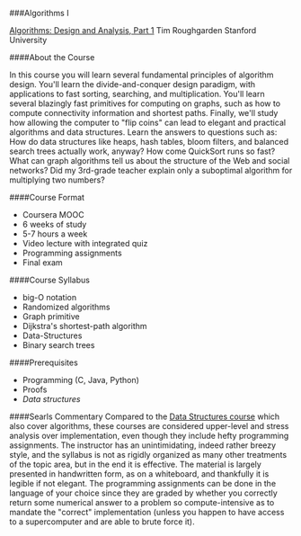 ###Algorithms I

[Algorithms: Design and Analysis, Part 1](https://www.coursera.org/course/algo)
Tim Roughgarden
Stanford University

####About the Course

In this course you will learn several fundamental principles of algorithm design. You'll learn the divide-and-conquer design paradigm, with applications to fast sorting, searching, and multiplication. You'll learn several blazingly fast primitives for computing on graphs, such as how to compute connectivity information and shortest paths. Finally, we'll study how allowing the computer to "flip coins" can lead to elegant and practical algorithms and data structures. Learn the answers to questions such as: How do data structures like heaps, hash tables, bloom filters, and balanced search trees actually work, anyway? How come QuickSort runs so fast? What can graph algorithms tell us about the structure of the Web and social networks? Did my 3rd-grade teacher explain only a suboptimal algorithm for multiplying two numbers?

####Course Format

* Coursera MOOC
* 6 weeks of study
* 5-7 hours a week
* Video lecture with integrated quiz
* Programming assignments
* Final exam

####Course Syllabus

* big-O notation
* Randomized algorithms
* Graph primitive
* Dijkstra's shortest-path algorithm
* Data-Structures
* Binary search trees

####Prerequisites

* Programming (C, Java, Python)
* Proofs
* *Data structures*

####Searls Commentary
Compared to the [Data Structures course]() which also cover algorithms, these courses are considered upper-level and stress analysis over implementation, even though they include hefty programming assignments. The instructor has an unintimidating, indeed rather breezy style, and the syllabus is not as rigidly organized as many other treatments of the topic area, but in the end it is effective. The material is largely presented in handwritten form, as on a whiteboard, and thankfully it is legible if not elegant. The programming assignments can be done in the language of your choice since they are graded by whether you correctly return some numerical answer to a problem so compute-intensive as to mandate the "correct" implementation (unless you happen to have access to a supercomputer and are able to brute force it).

